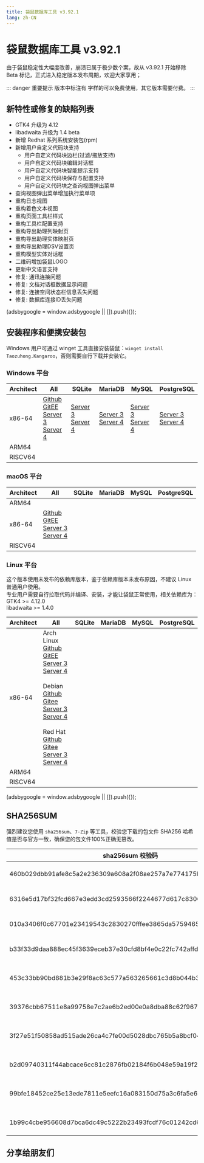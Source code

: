 ```yaml
---
title: 袋鼠数据库工具 v3.92.1
lang: zh-CN
---
```


# 袋鼠数据库工具 v3.92.1
由于袋鼠稳定性大幅度改善，崩溃已属于极少数个案，故从 v3.92.1 开始移除 Beta 标记，正式进入稳定版本发布周期，欢迎大家享用；

::: danger 重要提示
版本中标注有 <Badge text="Dev" /> <Badge text="Beta"/> 字样的可以免费使用，其它版本需要付费。
:::

## 新特性或修复的缺陷列表
- GTK4 升级为 4.12
- libadwaita 升级为 1.4 beta
- 新增 Redhat 系列系统安装包(rpm)
- 新增用户自定义代码块支持
  - 用户自定义代码块边栏(过滤/拖放支持)
  - 用户自定义代码块编辑对话框
  - 用户自定义代码块智能提示支持
  - 用户自定义代码块保存与配置支持
  - 用户自定义代码块之查询视图弹出菜单
- 查询视图弹出菜单增加执行菜单项
- 重构日志视图
- 重构着色文本视图
- 重构页面工具栏样式
- 重构工具栏配置支持
- 重构导出助理列映射页
- 重构导出助理实体映射页
- 重构导出助理DSV设置页
- 重构模型实体对话框
- 二维码增加袋鼠LOGO
- 更新中文语言支持
- 修复: 通讯连接问题
- 修复: 文档对话框数据显示问题
- 修复: 连接空间状态栏信息丢失问题
- 修复: 数据库连接ID丢失问题

<div>
    <script2 type="text/javascript" async="true" src="https://pagead2.googlesyndication.com/pagead/js/adsbygoogle.js" />
    <ins class="adsbygoogle"
        style="display:block; text-align:center;"
        data-ad-layout="in-article"
        data-ad-format="fluid"
        data-ad-client="ca-pub-3975819313740938"
        data-ad-slot="6760827895"></ins>
    <script2 type="text/javascript">
        (adsbygoogle = window.adsbygoogle || []).push({});
    </script2>
</div>

## 安装程序和便携安装包
Windows 用户可通过 winget 工具直接安装袋鼠：`winget install Taozuhong.Kangaroo`，否则需要自行下载并安装它。

### Windows 平台
| Architect         | All               | SQLite            | MariaDB           | MySQL             | PostgreSQL        |
|-------------------|-------------------|-------------------|-------------------|-------------------|-------------------|
| x86-64            |[Github](https://github.com/dbkangaroo/kangaroo/releases/download/v3.92.1.230901/kangaroo-max-3.92.1.230901-x86_64.exe) <br/> [GitEE](https://gitee.com/dbkangaroo/kangaroo/releases/download/v3.92.1.230901/kangaroo-max-3.92.1.230901-x86_64.exe) <br/> [Server 3](https://kangaroo.awaysoft.com/downloads/v3.92.1.230901/kangaroo-max-3.92.1.230901-x86_64.exe) <br/> [Server 4](https://d4.injdk.cn/dbkangaroo/v3.92.1.230901/kangaroo-max-3.92.1.230901-x86_64.exe) | [Server 3](https://kangaroo.awaysoft.com/downloads/v3.92.1.230901/kangaroo-sqlite-3.92.1.230901-x86_64.exe) <br/> [Server 4](https://d4.injdk.cn/dbkangaroo/v3.92.1.230901/kangaroo-sqlite-3.92.1.230901-x86_64.exe) | [Server 3](https://kangaroo.awaysoft.com/downloads/v3.92.1.230901/kangaroo-mariadb-3.92.1.230901-x86_64.exe) <br/> [Server 4](https://d4.injdk.cn/dbkangaroo/v3.92.1.230901/kangaroo-mariadb-3.92.1.230901-x86_64.exe) | [Server 3](https://kangaroo.awaysoft.com/downloads/v3.92.1.230901/kangaroo-mysql-3.92.1.230901-x86_64.exe) <br/> [Server 4](https://d4.injdk.cn/dbkangaroo/v3.92.1.230901/kangaroo-mysql-3.92.1.230901-x86_64.exe) | [Server 3](https://kangaroo.awaysoft.com/downloads/v3.92.1.230901/kangaroo-postgresql-3.92.1.230901-x86_64.exe) <br/> [Server 4](https://d4.injdk.cn/dbkangaroo/v3.92.1.230901/kangaroo-postgresql-3.92.1.230901-x86_64.exe) |
| ARM64             | | | | | |
| RISCV64           | | | | | |


### macOS 平台
| Architect         | All               | SQLite            | MariaDB           | MySQL             | PostgreSQL        |
|-------------------|-------------------|-------------------|-------------------|-------------------|-------------------|
| ARM64             | | | | | |
| x86-64            |[Github](https://github.com/dbkangaroo/kangaroo/releases/download/v3.92.1.230901/kangaroo-max-3.92.1.230901-x86_64.dmg) <br/> [GitEE](https://gitee.com/dbkangaroo/kangaroo/releases/download/v3.92.1.230901/kangaroo-max-3.92.1.230901-x86_64.dmg) <br/> [Server 3](https://kangaroo.awaysoft.com/downloads/v3.92.1.230901/kangaroo-max-3.92.1.230901-x86_64.dmg) <br/>[Server 4](https://d4.injdk.cn/dbkangaroo/v3.92.1.230901/kangaroo-max-3.92.1.230901-x86_64.dmg) | | | | |
| RISCV64           | | | | | |


### Linux 平台
这个版本使用未发布的依赖库版本，鉴于依赖库版本未发布原因，不建议 Linux 普通用户使用。<br/>
专业用户需要自行拉取代码并编译、安装，才能让袋鼠正常使用，相关依赖库为：<br/>
GTK4 >= 4.12.0 <br/>
libadwaita >= 1.4.0

| Architect         | All               | SQLite            | MariaDB           | MySQL             | PostgreSQL        |
|-------------------|-------------------|-------------------|-------------------|-------------------|-------------------|
| x86-64            | Arch Linux<br/>[Github](https://github.com/dbkangaroo/kangaroo/releases/download/v3.92.1.230901/kangaroo-max-3.92.1.230901-1-x86_64.pkg.tar.zst) <br/> [GitEE](https://gitee.com/dbkangaroo/kangaroo/releases/download/v3.92.1.230901/kangaroo-max-3.92.1.230901-1-x86_64.pkg.tar.zst) <br/>[Server 3](https://kangaroo.awaysoft.com/downloads/v3.92.1.230901/kangaroo-max-3.92.1.230901-1-x86_64.pkg.tar.zst) <br/> [Server 4](https://d4.injdk.cn/dbkangaroo/v3.92.1.230901/kangaroo-max-3.92.1.230901-1-x86_64.pkg.tar.zst)<br/><br/> Debian<br/> [Github](https://github.com/dbkangaroo/kangaroo/releases/download/v3.92.1.230901/kangaroo-max-3.92.1.230901-x86_64.deb) <br/>[Gitee](https://gitee.com/dbkangaroo/kangaroo/releases/download/v3.92.1.230901/kangaroo-max-3.92.1.230901-x86_64.deb) <br/>[Server 3](https://kangaroo.awaysoft.com/downloads/v3.92.1.230901/kangaroo-max-3.92.1.230901-x86_64.deb) <br/>[Server 4](https://d4.injdk.cn/dbkangaroo/v3.92.1.230901/kangaroo-max-3.92.1.230901-x86_64.deb) <br/><br/> Red Hat<br/>[Github](https://github.com/dbkangaroo/kangaroo/releases/download/v3.92.1.230901/kangaroo-max-3.92.1.230901-x86_64.rpm) <br/>[Gitee](https://gitee.com/dbkangaroo/kangaroo/releases/download/v3.92.1.230901/kangaroo-max-3.92.1.230901-x86_64.rpm) <br/>[Server 3](https://kangaroo.awaysoft.com/downloads/v3.92.1.230901/kangaroo-max-3.92.1.230901-x86_64.rpm) <br/>[Server 4](https://d4.injdk.cn/dbkangaroo/v3.92.1.230901/kangaroo-max-3.92.1.230901-x86_64.rpm)| | | | |
| ARM64             | | | | | |
| RISCV64           | | | | | |


<div>
    <script2 type="text/javascript" async="true" src="https://pagead2.googlesyndication.com/pagead/js/adsbygoogle.js" />
    <ins class="adsbygoogle"
        style="display:block; text-align:center;"
        data-ad-layout="in-article"
        data-ad-format="fluid"
        data-ad-client="ca-pub-3975819313740938"
        data-ad-slot="6760827895"></ins>
    <script2 type="text/javascript">
        (adsbygoogle = window.adsbygoogle || []).push({});
    </script2>
</div>

## SHA256SUM
强烈建议您使用 `sha256sum`、`7-Zip` 等工具，校验您下载的包文件 SHA256 哈希值是否与官方一致，确保您的包文件100%正确无篡改。

| sha256sum 校验码                             | 袋鼠安装包文件名  |
|---------------------------------------------|------------------|
| 460b029dbb91afe8c5a2e236309a608a2f08ae257a7e774175b208523f753d49 | kangaroo-max-3.92.1.230901-x86_64.exe            |
| 6316e5d17bf32fcd667e3edd3cd2593566f2244677d617c830659d0e136c24f6 | kangaroo-max-3.92.1.230901-x86_64.dmg            |
| 010a3406f0c67701e23419543c2830270fffee3865da5759465d300ff43656d3 | kangaroo-max-3.92.1.230901-x86_64.deb            |
| b33f33d9daa888ec45f3639eceb37e30cfd8bf4e0c22fc742affd993fc727b66 | kangaroo-max-3.92.1.230901-x86_64.rpm            |
| 453c33bb90bd881b3e29f8ac63c577a563265661c3d8b044b3bfd16b818359ef | kangaroo-max-3.92.1.230901-1-x86_64.pkg.tar.zst  |
| 39376cbb67511e8a99758e7c2ae6b2ed00e0a8dba88c62f967aa881b0e792822 | kangaroo-max-3.92.1.230901-x86_64.7z             |
| 3f27e51f50858ad515ade26ca4c7fe00d5028dbc765b5a8bcf04e2a84ca91337 | kangaroo-mariadb-3.92.1.230901-x86_64.exe        |
| b2d09740311f44abcace6cc81c2876fb02184f6b048e59a19f2ffd667cb2ae1f | kangaroo-mysql-3.92.1.230901-x86_64.exe          |
| 99bfe18452ce25e13ede7811e5eefc16a083150d75a3c6fa5e6bacdd73e3517f | kangaroo-postgresql-3.92.1.230901-x86_64.exe     |
| 1b99c4cbe956608d7bca6dc49c5222b23493fcdf76c01242cd6dd89e07f2e547 | kangaroo-sqlite-3.92.1.230901-x86_64.exe         |


## 分享给朋友们
<social-share :networks="['wechat', 'qq', 'weibo', 'douban', 'facebook', 'twitter', 'telegram', 'line', 'skype', 'linkedin']" />

